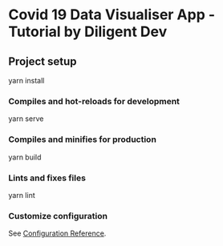 # Covid 19 Data Visualiser App - Tutorial by Diligent Dev

## Project setup

yarn install

### Compiles and hot-reloads for development

yarn serve

### Compiles and minifies for production

yarn build

### Lints and fixes files

yarn lint

### Customize configuration

See [Configuration Reference](https://cli.vuejs.org/config/).
